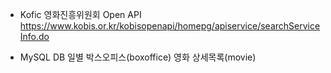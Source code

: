 - Kofic 영화진흥위원회 Open API
https://www.kobis.or.kr/kobisopenapi/homepg/apiservice/searchServiceInfo.do

- MySQL DB
일별 박스오피스(boxoffice)
영화 상세목록(movie)